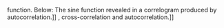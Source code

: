 function. Below: The sine function revealed in a correlogram produced by autocorrelation.]] , cross-correlation and autocorrelation.]]
